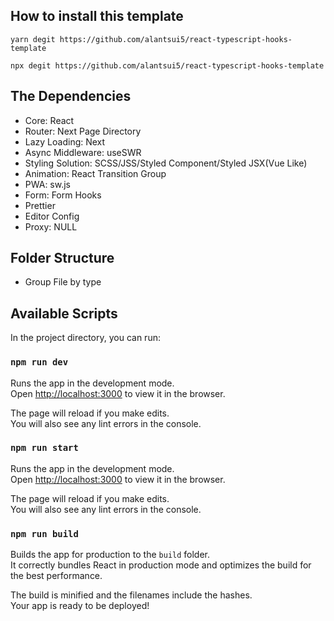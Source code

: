 ## How to install this template
```
yarn degit https://github.com/alantsui5/react-typescript-hooks-template
```
```
npx degit https://github.com/alantsui5/react-typescript-hooks-template 
```

## The Dependencies 

* Core: React
* Router: Next Page Directory
* Lazy Loading: Next
* Async Middleware: useSWR
* Styling Solution: SCSS/JSS/Styled Component/Styled JSX(Vue Like)
* Animation: React Transition Group
* PWA: sw.js
* Form: Form Hooks
* Prettier
* Editor Config
* Proxy: NULL


## Folder Structure
* Group File by type

## Available Scripts

In the project directory, you can run:

### `npm run dev`

Runs the app in the development mode.<br />
Open [http://localhost:3000](http://localhost:3000) to view it in the browser.

The page will reload if you make edits.<br />
You will also see any lint errors in the console.

### `npm run start`

Runs the app in the development mode.<br />
Open [http://localhost:3000](http://localhost:3000) to view it in the browser.

The page will reload if you make edits.<br />
You will also see any lint errors in the console.

### `npm run build`

Builds the app for production to the `build` folder.<br />
It correctly bundles React in production mode and optimizes the build for the best performance.

The build is minified and the filenames include the hashes.<br />
Your app is ready to be deployed!
